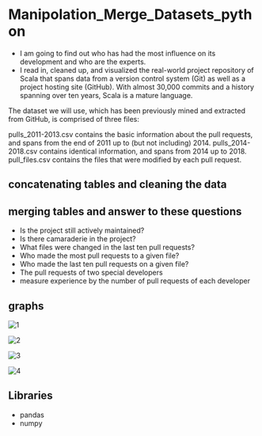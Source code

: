 # Manipolation_Merge_Datasets_python

 - I am going to find out who has had the most influence on its development and who are the experts.
 - I read in, cleaned up, and visualized the real-world project repository of Scala that spans data from a version control system (Git) as well as a project hosting site (GitHub). With almost 30,000 commits and a history spanning over ten years, Scala is a mature language.

The dataset we will use, which has been previously mined and extracted from GitHub, is comprised of three files:

pulls_2011-2013.csv contains the basic information about the pull requests, and spans from the end of 2011 up to (but not including) 2014. pulls_2014-2018.csv contains identical information, and spans from 2014 up to 2018. pull_files.csv contains the files that were modified by each pull request. 
## concatenating tables and cleaning the data
## merging tables and answer to these questions
- Is the project still actively maintained?
- Is there camaraderie in the project?
- What files were changed in the last ten pull requests?
- Who made the most pull requests to a given file?
- Who made the last ten pull requests on a given file?
- The pull requests of two special developers
- measure experience by the number of pull requests of each developer
## graphs
![1](https://user-images.githubusercontent.com/56628918/94557775-4e13c800-025f-11eb-8fdf-0de4d1184852.png)

![2](https://user-images.githubusercontent.com/56628918/94557811-5c61e400-025f-11eb-8a96-644b4ff0bc96.png)

![3](https://user-images.githubusercontent.com/56628918/94557847-671c7900-025f-11eb-89d1-7ba2f707a68e.png)

![4](https://user-images.githubusercontent.com/56628918/94557874-726fa480-025f-11eb-8030-799a86369d1a.png)
## Libraries
- pandas
- numpy

